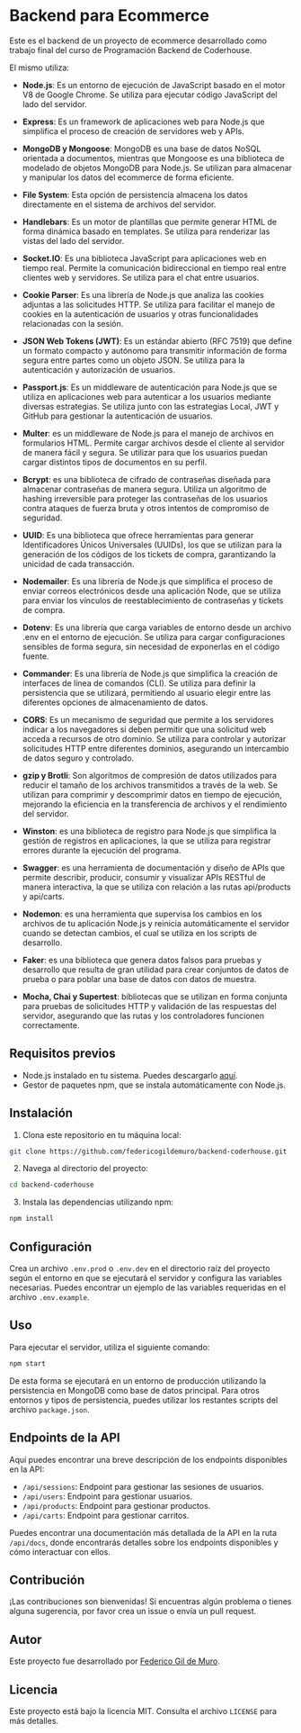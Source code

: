 # Backend para Ecommerce

Este es el backend de un proyecto de ecommerce desarrollado como trabajo final del curso de Programación Backend de Coderhouse.

El mismo utiliza:

- **Node.js**: Es un entorno de ejecución de JavaScript basado en el motor V8 de Google Chrome. Se utiliza para ejecutar código JavaScript del lado del servidor.

- **Express**: Es un framework de aplicaciones web para Node.js que simplifica el proceso de creación de servidores web y APIs.

- **MongoDB y Mongoose**: MongoDB es una base de datos NoSQL orientada a documentos, mientras que Mongoose es una biblioteca de modelado de objetos MongoDB para Node.js. Se utilizan para almacenar y manipular los datos del ecommerce de forma eficiente.

- **File System**: Esta opción de persistencia almacena los datos directamente en el sistema de archivos del servidor.

- **Handlebars**: Es un motor de plantillas que permite generar HTML de forma dinámica basado en templates. Se utiliza para renderizar las vistas del lado del servidor.

- **Socket.IO**: Es una biblioteca JavaScript para aplicaciones web en tiempo real. Permite la comunicación bidireccional en tiempo real entre clientes web y servidores. Se utiliza para el chat entre usuarios.

- **Cookie Parser**: Es una librería de Node.js que analiza las cookies adjuntas a las solicitudes HTTP. Se utiliza para facilitar el manejo de cookies en la autenticación de usuarios y otras funcionalidades relacionadas con la sesión.

- **JSON Web Tokens (JWT)**: Es un estándar abierto (RFC 7519) que define un formato compacto y autónomo para transmitir información de forma segura entre partes como un objeto JSON. Se utiliza para la autenticación y autorización de usuarios.

- **Passport.js**: Es un middleware de autenticación para Node.js que se utiliza en aplicaciones web para autenticar a los usuarios mediante diversas estrategias. Se utiliza junto con las estrategias Local, JWT y GitHub para gestionar la autenticación de usuarios.

- **Multer**: es un middleware de Node.js para el manejo de archivos en formularios HTML. Permite cargar archivos desde el cliente al servidor de manera fácil y segura. Se utilizar para que los usuarios puedan cargar distintos tipos de documentos en su perfil.

- **Bcrypt**: es una biblioteca de cifrado de contraseñas diseñada para almacenar contraseñas de manera segura. Utiliza un algoritmo de hashing irreversible para proteger las contraseñas de los usuarios contra ataques de fuerza bruta y otros intentos de compromiso de seguridad.

- **UUID**: Es una biblioteca que ofrece herramientas para generar Identificadores Únicos Universales (UUIDs), los que se utilizan para la generación de los códigos de los tickets de compra, garantizando la unicidad de cada transacción.

- **Nodemailer**: Es una librería de Node.js que simplifica el proceso de enviar correos electrónicos desde una aplicación Node, que se utiliza para enviar los vínculos de reestablecimiento de contraseñas y tickets de compra.

- **Dotenv**: Es una librería que carga variables de entorno desde un archivo .env en el entorno de ejecución. Se utiliza para cargar configuraciones sensibles de forma segura, sin necesidad de exponerlas en el código fuente.

- **Commander**: Es una librería de Node.js que simplifica la creación de interfaces de línea de comandos (CLI). Se utiliza para definir la persistencia que se utilizará, permitiendo al usuario elegir entre las diferentes opciones de almacenamiento de datos.

- **CORS**: Es un mecanismo de seguridad que permite a los servidores indicar a los navegadores si deben permitir que una solicitud web acceda a recursos de otro dominio. Se utiliza para controlar y autorizar solicitudes HTTP entre diferentes dominios, asegurando un intercambio de datos seguro y controlado.

- **gzip y Brotli**: Son algoritmos de compresión de datos utilizados para reducir el tamaño de los archivos transmitidos a través de la web. Se utilizan para comprimir y descomprimir datos en tiempo de ejecución, mejorando la eficiencia en la transferencia de archivos y el rendimiento del servidor.

- **Winston**: es una biblioteca de registro para Node.js que simplifica la gestión de registros en aplicaciones, la que se utiliza para registrar errores durante la ejecución del programa.

- **Swagger**: es una herramienta de documentación y diseño de APIs que permite describir, producir, consumir y visualizar APIs RESTful de manera interactiva, la que se utiliza con relación a las rutas api/products y api/carts.

- **Nodemon**: es una herramienta que supervisa los cambios en los archivos de tu aplicación Node.js y reinicia automáticamente el servidor cuando se detectan cambios, el cual se utiliza en los scripts de desarrollo.

- **Faker**: es una biblioteca que genera datos falsos para pruebas y desarrollo que resulta de gran utilidad para crear conjuntos de datos de prueba o para poblar una base de datos con datos de muestra.

- **Mocha, Chai y Supertest**: bibliotecas que se utilizan en forma conjunta para pruebas de solicitudes HTTP y validación de las respuestas del servidor, asegurando que las rutas y los controladores funcionen correctamente.

## Requisitos previos

- Node.js instalado en tu sistema. Puedes descargarlo [aquí](https://nodejs.org/).
- Gestor de paquetes npm, que se instala automáticamente con Node.js.

## Instalación

1. Clona este repositorio en tu máquina local:

```bash
git clone https://github.com/federicogildemuro/backend-coderhouse.git
```

2. Navega al directorio del proyecto:

```bash
cd backend-coderhouse
```

3. Instala las dependencias utilizando npm:

```bash
npm install
```

## Configuración

Crea un archivo `.env.prod` o `.env.dev` en el directorio raíz del proyecto según el entorno en que se ejecutará el servidor y configura las variables necesarias. Puedes encontrar un ejemplo de las variables requeridas en el archivo `.env.example`.

## Uso

Para ejecutar el servidor, utiliza el siguiente comando:

```bash
npm start
```

De esta forma se ejecutará en un entorno de producción utilizando la persistencia en MongoDB como base de datos principal. Para otros entornos y tipos de persistencia, puedes utilizar los restantes scripts del archivo `package.json`.

## Endpoints de la API

Aquí puedes encontrar una breve descripción de los endpoints disponibles en la API:

- `/api/sessions`: Endpoint para gestionar las sesiones de usuarios.
- `/api/users`: Endpoint para gestionar usuarios.
- `/api/products`: Endpoint para gestionar productos.
- `/api/carts`: Endpoint para gestionar carritos.

Puedes encontrar una documentación más detallada de la API en la ruta `/api/docs`, donde encontrarás detalles sobre los endpoints disponibles y cómo interactuar con ellos.

## Contribución

¡Las contribuciones son bienvenidas! Si encuentras algún problema o tienes alguna sugerencia, por favor crea un issue o envía un pull request.

## Autor

Este proyecto fue desarrollado por [Federico Gil de Muro](https://github.com/federicogildemuro).

## Licencia

Este proyecto está bajo la licencia MIT. Consulta el archivo `LICENSE` para más detalles.
